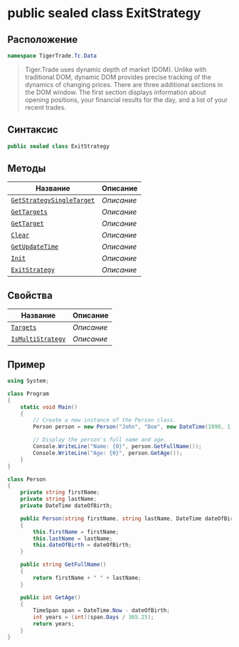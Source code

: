 
# public sealed class ExitStrategy
## Расположение
```csharp
namespace TigerTrade.Tc.Data
```



> Tiger.Trade uses dynamic depth of market (DOM). Unlike with traditional DOM, dynamic DOM provides precise tracking of the dynamics of changing prices. There are three additional sections in the DOM window. The first section displays information about opening positions, your financial results for the day, and a list of your recent trades.

## Синтаксис
```csharp
public sealed class ExitStrategy
```


## Методы
| Название | Описание |
| --- | --- |
| [`GetStrategySingleTarget`](./ExitStrategy.cs/Методы/GetStrategySingleTarget.md) | *Описание* |
| [`GetTargets`](./ExitStrategy.cs/Методы/GetTargets.md) | *Описание* |
| [`GetTarget`](./ExitStrategy.cs/Методы/GetTarget.md) | *Описание* |
| [`Clear`](./ExitStrategy.cs/Методы/Clear.md) | *Описание* |
| [`GetUpdateTime`](./ExitStrategy.cs/Методы/GetUpdateTime.md) | *Описание* |
| [`Init`](./ExitStrategy.cs/Методы/Init.md) | *Описание* |
| [`ExitStrategy`](./ExitStrategy.cs/Методы/ExitStrategy.md) | *Описание* |

## Свойства
| Название | Описание |
| --- | --- |
| [`Targets`](./ExitStrategy.cs/Свойства/Targets.md) | *Описание* |
| [`IsMultiStrategy`](./ExitStrategy.cs/Свойства/IsMultiStrategy.md) | *Описание* |


## Пример
```csharp
using System;

class Program
{
    static void Main()
    {
        // Create a new instance of the Person class.
        Person person = new Person("John", "Doe", new DateTime(1990, 1, 1));

        // Display the person's full name and age.
        Console.WriteLine("Name: {0}", person.GetFullName());
        Console.WriteLine("Age: {0}", person.GetAge());
    }
}

class Person
{
    private string firstName;
    private string lastName;
    private DateTime dateOfBirth;

    public Person(string firstName, string lastName, DateTime dateOfBirth)
    {
        this.firstName = firstName;
        this.lastName = lastName;
        this.dateOfBirth = dateOfBirth;
    }

    public string GetFullName()
    {
        return firstName + " " + lastName;
    }

    public int GetAge()
    {
        TimeSpan span = DateTime.Now - dateOfBirth;
        int years = (int)(span.Days / 365.25);
        return years;
    }
}
```

